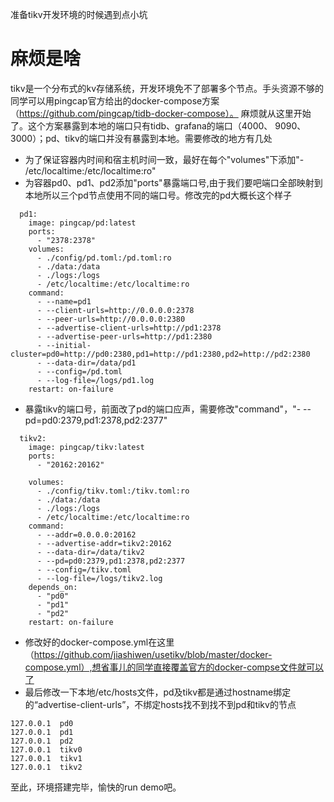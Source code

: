 准备tikv开发环境的时候遇到点小坑

# 麻烦是啥
tikv是一个分布式的kv存储系统，开发环境免不了部署多个节点。手头资源不够的同学可以用pingcap官方给出的docker-compose方案（https://github.com/pingcap/tidb-docker-compose）。
麻烦就从这里开始了。这个方案暴露到本地的端口只有tidb、grafana的端口（4000、 9090、3000）；pd、tikv的端口并没有暴露到本地。需要修改的地方有几处
* 为了保证容器内时间和宿主机时间一致，最好在每个"volumes"下添加"- /etc/localtime:/etc/localtime:ro"
* 为容器pd0、pd1、pd2添加"ports"暴露端口号,由于我们要吧端口全部映射到本地所以三个pd节点使用不同的端口号。修改完的pd大概长这个样子
```
  pd1:
    image: pingcap/pd:latest
    ports:
      - "2378:2378"
    volumes:
      - ./config/pd.toml:/pd.toml:ro
      - ./data:/data
      - ./logs:/logs
      - /etc/localtime:/etc/localtime:ro
    command:
      - --name=pd1
      - --client-urls=http://0.0.0.0:2378
      - --peer-urls=http://0.0.0.0:2380
      - --advertise-client-urls=http://pd1:2378
      - --advertise-peer-urls=http://pd1:2380
      - --initial-cluster=pd0=http://pd0:2380,pd1=http://pd1:2380,pd2=http://pd2:2380
      - --data-dir=/data/pd1
      - --config=/pd.toml
      - --log-file=/logs/pd1.log
    restart: on-failure

```
* 暴露tikv的端口号，前面改了pd的端口应声，需要修改"command"，"- --pd=pd0:2379,pd1:2378,pd2:2377"
```
  tikv2:
    image: pingcap/tikv:latest
    ports:
      - "20162:20162"

    volumes:
      - ./config/tikv.toml:/tikv.toml:ro
      - ./data:/data
      - ./logs:/logs
      - /etc/localtime:/etc/localtime:ro
    command:
      - --addr=0.0.0.0:20162
      - --advertise-addr=tikv2:20162
      - --data-dir=/data/tikv2
      - --pd=pd0:2379,pd1:2378,pd2:2377
      - --config=/tikv.toml
      - --log-file=/logs/tikv2.log
    depends_on:
      - "pd0"
      - "pd1"
      - "pd2"
    restart: on-failure

```
* 修改好的docker-compose.yml在这里（https://github.com/jiashiwen/usetikv/blob/master/docker-compose.yml）,想省事儿的同学直接覆盖官方的docker-compse文件就可以了
* 最后修改一下本地/etc/hosts文件，pd及tikv都是通过hostname绑定的“advertise-client-urls”，不绑定hosts找不到找不到pd和tikv的节点
```
127.0.0.1  pd0
127.0.0.1  pd1
127.0.0.1  pd2
127.0.0.1  tikv0
127.0.0.1  tikv1
127.0.0.1  tikv2
```

至此，环境搭建完毕，愉快的run demo吧。